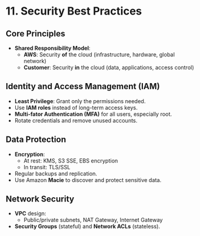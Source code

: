 # 11. Security Best Practices

## Core Principles
- **Shared Responsibility Model**:
  - **AWS**: Security **of** the cloud (infrastructure, hardware, global network)
  - **Customer**: Security **in** the cloud (data, applications, access control)
 
## Identity and Access Management (IAM)
- **Least Privilege**: Grant only the permissions needed.
- Use **IAM roles** instead of long-term access keys.
- **Multi-fator Authentication (MFA)** for all users, especially root.
- Rotate credentials and remove unused accounts.

## Data Protection
- **Encryption**:
  - At rest: KMS, S3 SSE, EBS encryption
  - In transit: TLS/SSL
- Regular backups and replication.
- Use Amazon **Macie** to discover and protect sensitive data.

## Network Security
- **VPC** design:
  - Public/private subnets, NAT Gateway, Internet Gateway
- **Security Groups** (stateful) and **Network ACLs** (stateless).

